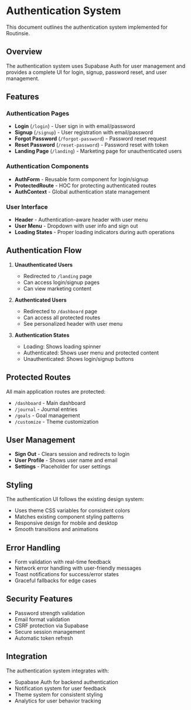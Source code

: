 # Authentication System

This document outlines the authentication system implemented for Routinsie.

## Overview

The authentication system uses Supabase Auth for user management and provides a complete UI for login, signup, password reset, and user management.

## Features

### Authentication Pages
- **Login** (`/login`) - User sign in with email/password
- **Signup** (`/signup`) - User registration with email/password
- **Forgot Password** (`/forgot-password`) - Password reset request
- **Reset Password** (`/reset-password`) - Password reset with token
- **Landing Page** (`/landing`) - Marketing page for unauthenticated users

### Authentication Components
- **AuthForm** - Reusable form component for login/signup
- **ProtectedRoute** - HOC for protecting authenticated routes
- **AuthContext** - Global authentication state management

### User Interface
- **Header** - Authentication-aware header with user menu
- **User Menu** - Dropdown with user info and sign out
- **Loading States** - Proper loading indicators during auth operations

## Authentication Flow

1. **Unauthenticated Users**
   - Redirected to `/landing` page
   - Can access login/signup pages
   - Can view marketing content

2. **Authenticated Users**
   - Redirected to `/dashboard` page
   - Can access all protected routes
   - See personalized header with user menu

3. **Authentication States**
   - Loading: Shows loading spinner
   - Authenticated: Shows user menu and protected content
   - Unauthenticated: Shows login/signup buttons

## Protected Routes

All main application routes are protected:
- `/dashboard` - Main dashboard
- `/journal` - Journal entries
- `/goals` - Goal management
- `/customize` - Theme customization

## User Management

- **Sign Out** - Clears session and redirects to login
- **User Profile** - Shows user name and email
- **Settings** - Placeholder for user settings

## Styling

The authentication UI follows the existing design system:
- Uses theme CSS variables for consistent colors
- Matches existing component styling patterns
- Responsive design for mobile and desktop
- Smooth transitions and animations

## Error Handling

- Form validation with real-time feedback
- Network error handling with user-friendly messages
- Toast notifications for success/error states
- Graceful fallbacks for edge cases

## Security Features

- Password strength validation
- Email format validation
- CSRF protection via Supabase
- Secure session management
- Automatic token refresh

## Integration

The authentication system integrates with:
- Supabase Auth for backend authentication
- Notification system for user feedback
- Theme system for consistent styling
- Analytics for user behavior tracking
